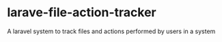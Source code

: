 # larave-file-action-tracker
A laravel system to track files and actions performed by users in a system
